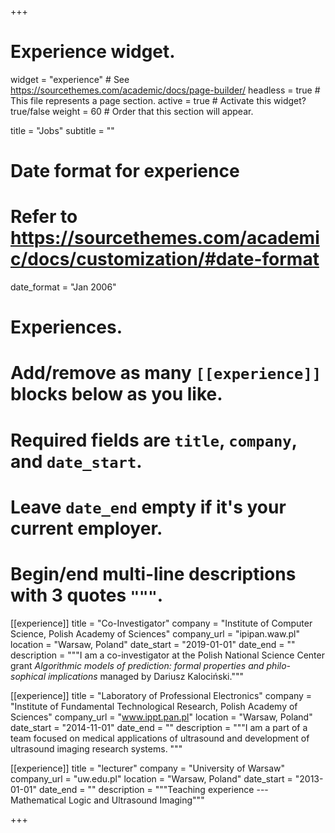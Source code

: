 +++
# Experience widget.
widget = "experience"  # See https://sourcethemes.com/academic/docs/page-builder/
headless = true  # This file represents a page section.
active = true  # Activate this widget? true/false
weight = 60  # Order that this section will appear.

title = "Jobs"
subtitle = ""

# Date format for experience
#   Refer to https://sourcethemes.com/academic/docs/customization/#date-format
date_format = "Jan 2006"

# Experiences.
#   Add/remove as many `[[experience]]` blocks below as you like.
#   Required fields are `title`, `company`, and `date_start`.
#   Leave `date_end` empty if it's your current employer.
#   Begin/end multi-line descriptions with 3 quotes `"""`.
[[experience]]
  title = "Co-Investigator"
  company = "Institute of Computer Science, Polish Academy of Sciences"
  company_url = "ipipan.waw.pl"
  location = "Warsaw, Poland"
  date_start = "2019-01-01"
  date_end = ""
  description = """I am a co-investigator at the Polish National Science Center grant *Algorithmic models of prediction: formal properties and philo-sophical implications* managed by Dariusz Kalociński."""
  
[[experience]]
  title = "Laboratory of Professional Electronics"
  company = "Institute of Fundamental Technological Research, Polish Academy of Sciences"
  company_url = "www.ippt.pan.pl"
  location = "Warsaw, Poland"
  date_start = "2014-11-01"
  date_end = ""
  description = """I am a part of a team focused on medical applications of ultrasound and development of ultrasound imaging research systems.
  """

[[experience]]
  title = "lecturer"
  company = "University of Warsaw"
  company_url = "uw.edu.pl"
  location = "Warsaw, Poland"
  date_start = "2013-01-01"
  date_end = ""
  description = """Teaching experience --- Mathematical Logic and Ultrasound Imaging"""

+++
